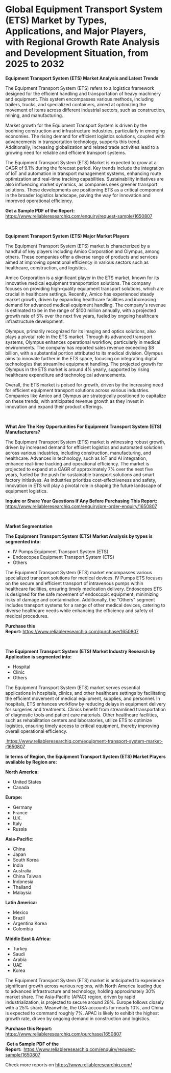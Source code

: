 <p><h1>Global Equipment Transport System (ETS) Market by Types, Applications, and Major Players, with Regional Growth Rate Analysis and Development Situation, from 2025 to 2032</h1></p><p><strong>Equipment Transport System (ETS) Market Analysis and Latest Trends</strong></p>
<p><p>The Equipment Transport System (ETS) refers to a logistics framework designed for the efficient handling and transportation of heavy machinery and equipment. This system encompasses various methods, including trailers, trucks, and specialized containers, aimed at optimizing the movement of items across different industrial sectors, such as construction, mining, and manufacturing.</p><p>Market growth for the Equipment Transport System is driven by the booming construction and infrastructure industries, particularly in emerging economies. The rising demand for efficient logistics solutions, coupled with advancements in transportation technology, supports this trend. Additionally, increasing globalization and related trade activities lead to a growing need for reliable and efficient transport systems.</p><p>The Equipment Transport System (ETS) Market is expected to grow at a CAGR of 9.1% during the forecast period. Key trends include the integration of IoT and automation in transport management systems, enhancing route optimization and real-time tracking capabilities. Sustainability initiatives are also influencing market dynamics, as companies seek greener transport solutions. These developments are positioning ETS as a critical component in the broader logistics landscape, paving the way for innovation and improved operational efficiency.</p></p>
<p><strong>Get a Sample PDF of the Report:&nbsp;</strong> <a href="https://www.reliableresearchiq.com/enquiry/request-sample/1650807?utm_campaign=3276&utm_medium=2&utm_source=Github&utm_content=ia&utm_term=23032025&utm_id=equipment-transport-system-ets">https://www.reliableresearchiq.com/enquiry/request-sample/1650807</a></p>
<p>&nbsp;</p>
<p><strong>Equipment Transport System (ETS) Major Market Players</strong></p>
<p><p>The Equipment Transport System (ETS) market is characterized by a handful of key players including Amico Corporation and Olympus, among others. These companies offer a diverse range of products and services aimed at improving operational efficiency in various sectors such as healthcare, construction, and logistics.</p><p>Amico Corporation is a significant player in the ETS market, known for its innovative medical equipment transportation solutions. The company focuses on providing high-quality equipment transport solutions, which are crucial in healthcare settings. Recently, Amico has experienced steady market growth, driven by expanding healthcare facilities and increasing demand for advanced medical equipment handling. The company's revenue is estimated to be in the range of $100 million annually, with a projected growth rate of 5% over the next five years, fueled by ongoing healthcare infrastructure development.</p><p>Olympus, primarily recognized for its imaging and optics solutions, also plays a pivotal role in the ETS market. Through its advanced transport systems, Olympus enhances operational workflow, particularly in medical environments. The company has reported sales revenue exceeding $8 billion, with a substantial portion attributed to its medical division. Olympus aims to innovate further in the ETS space, focusing on integrating digital technologies that streamline equipment handling. The projected growth for Olympus in the ETS market is around 4% yearly, supported by rising healthcare expenditure and technological advancements.</p><p>Overall, the ETS market is poised for growth, driven by the increasing need for efficient equipment transport solutions across various industries. Companies like Amico and Olympus are strategically positioned to capitalize on these trends, with anticipated revenue growth as they invest in innovation and expand their product offerings.</p></p>
<p>&nbsp;</p>
<p><strong>What Are The Key Opportunities For Equipment Transport System (ETS) Manufacturers?</strong></p>
<p><p>The Equipment Transport System (ETS) market is witnessing robust growth, driven by increased demand for efficient logistics and automated solutions across various industries, including construction, manufacturing, and healthcare. Advances in technology, such as IoT and AI integration, enhance real-time tracking and operational efficiency. The market is projected to expand at a CAGR of approximately 7% over the next five years, fueled by the push for sustainable transport solutions and smart factory initiatives. As industries prioritize cost-effectiveness and safety, innovation in ETS will play a pivotal role in shaping the future landscape of equipment logistics.</p></p>
<p><strong>Inquire or Share Your Questions If Any Before Purchasing This Report:</strong> <a href="https://www.reliableresearchiq.com/enquiry/pre-order-enquiry/1650807?utm_campaign=3276&utm_medium=2&utm_source=Github&utm_content=ia&utm_term=23032025&utm_id=equipment-transport-system-ets">https://www.reliableresearchiq.com/enquiry/pre-order-enquiry/1650807</a></p>
<p>&nbsp;</p>
<p><strong>Market Segmentation</strong></p>
<p><strong>The Equipment Transport System (ETS) Market Analysis by types is segmented into:</strong></p>
<p><ul><li>IV Pumps Equipment Transport System (ETS)</li><li>Endoscopes Equipment Transport System (ETS)</li><li>Others</li></ul></p>
<p><p>The Equipment Transport System (ETS) market encompasses various specialized transport solutions for medical devices. IV Pumps ETS focuses on the secure and efficient transport of intravenous pumps within healthcare facilities, ensuring timely medication delivery. Endoscopes ETS is designed for the safe movement of endoscopic equipment, minimizing risks of damage and contamination. Additionally, the "Others" segment includes transport systems for a range of other medical devices, catering to diverse healthcare needs while enhancing the efficiency and safety of medical procedures.</p></p>
<p><strong>Purchase this Report:&nbsp;</strong><a href="https://www.reliableresearchiq.com/purchase/1650807?utm_campaign=3276&utm_medium=2&utm_source=Github&utm_content=ia&utm_term=23032025&utm_id=equipment-transport-system-ets">https://www.reliableresearchiq.com/purchase/1650807</a></p>
<p>&nbsp;</p>
<p><strong>The Equipment Transport System (ETS) Market Industry Research by Application is segmented into:</strong></p>
<p><ul><li>Hospital</li><li>Clinic</li><li>Others</li></ul></p>
<p><p>The Equipment Transport System (ETS) market serves essential applications in hospitals, clinics, and other healthcare settings by facilitating the efficient movement of medical equipment, supplies, and personnel. In hospitals, ETS enhances workflow by reducing delays in equipment delivery for surgeries and treatments. Clinics benefit from streamlined transportation of diagnostic tools and patient care materials. Other healthcare facilities, such as rehabilitation centers and laboratories, utilize ETS to optimize logistics, ensuring timely access to critical equipment, thereby improving overall operational efficiency.</p></p>
<p><a href="https://www.reliableresearchiq.com/equipment-transport-system-market-r1650807?utm_campaign=3276&utm_medium=2&utm_source=Github&utm_content=ia&utm_term=23032025&utm_id=equipment-transport-system-ets">&nbsp;https://www.reliableresearchiq.com/equipment-transport-system-market-r1650807</a></p>
<p><strong>In terms of Region, the Equipment Transport System (ETS) Market Players available by Region are:</strong></p>
<p>
    <p> <strong> North America: </strong>
        <ul>
            <li>United States</li>
            <li>Canada</li>
        </ul>
        </p> 
    <p> <strong> Europe: </strong>
        <ul>
            <li>Germany</li>
            <li>France</li>
            <li>U.K.</li>
            <li>Italy</li>
            <li>Russia</li>
        </ul>
        </p> 
    <p> <strong> Asia-Pacific: </strong>
        <ul>
            <li>China</li>
            <li>Japan</li>
            <li>South Korea</li>
            <li>India</li>
            <li>Australia</li>
            <li>China Taiwan</li>
            <li>Indonesia</li>
            <li>Thailand</li>
            <li>Malaysia</li>
        </ul>
        </p> 
    <p> <strong> Latin America: </strong>
        <ul>
            <li>Mexico</li>
            <li>Brazil</li>
            <li>Argentina Korea</li>
            <li>Colombia</li>
        </ul>
        </p> 
    <p> <strong> Middle East & Africa: </strong>
        <ul>
            <li>Turkey</li>
            <li>Saudi</li>
            <li>Arabia</li>
            <li>UAE</li>
            <li>Korea</li>
        </ul>
    </p>
    </p>
<p><p>The Equipment Transport System (ETS) market is anticipated to experience significant growth across various regions, with North America leading due to advanced infrastructure and technology, holding approximately 30% market share. The Asia-Pacific (APAC) region, driven by rapid industrialization, is projected to secure around 28%. Europe follows closely with a 25% share. Meanwhile, the USA accounts for nearly 10%, and China is expected to command roughly 7%. APAC is likely to exhibit the highest growth rate, driven by ongoing demand in construction and logistics.</p></p>
<p><strong>Purchase this Report: </strong><a href="https://www.reliableresearchiq.com/purchase/1650807?utm_campaign=3276&utm_medium=2&utm_source=Github&utm_content=ia&utm_term=23032025&utm_id=equipment-transport-system-ets">https://www.reliableresearchiq.com/purchase/1650807</a></p>
<p>&nbsp;<strong>Get a Sample PDF of the Report:&nbsp;&nbsp;</strong><a href="https://www.reliableresearchiq.com/enquiry/request-sample/1650807?utm_campaign=3276&utm_medium=2&utm_source=Github&utm_content=ia&utm_term=23032025&utm_id=equipment-transport-system-ets">https://www.reliableresearchiq.com/enquiry/request-sample/1650807</a></p>
<p><strong></strong></p>
<p>Check more reports on <a href="https://www.reliableresearchiq.com/?utm_campaign=3276&utm_medium=2&utm_source=Github&utm_content=ia&utm_term=23032025&utm_id=equipment-transport-system-ets">https://www.reliableresearchiq.com/</a></p>